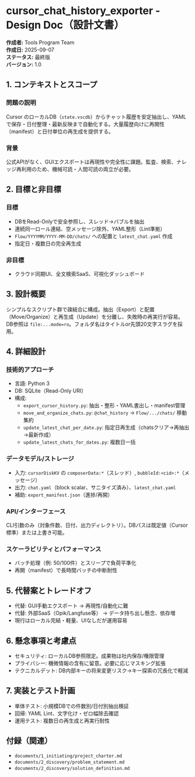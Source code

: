 # cursor_chat_history_exporter - Design Doc（設計文書）

**作成者:** Tools Program Team  
**作成日:** 2025-09-07  
**ステータス:** 最終版  
**バージョン:** 1.0

## 1. コンテキストとスコープ

### 問題の説明
Cursor のローカルDB（`state.vscdb`）からチャット履歴を安定抽出し、YAMLで保存・日付整理・最新反映まで自動化する。大量履歴向けに再開性（manifest）と日付単位の再生成を提供する。

### 背景
公式APIがなく、GUIエクスポートは再現性や完全性に課題。監査、検索、ナレッジ再利用のため、機械可読・人間可読の両立が必要。

## 2. 目標と非目標

### 目標
- DBをRead-Onlyで安全参照し、スレッド→バブルを抽出
- 連続同一ロール連結、空メッセージ除外、YAML整形（Lint準拠）
- `Flow/YYYYMM/YYYY-MM-DD/chats/` への配置と `latest_chat.yaml` 作成
- 指定日・複数日の完全再生成

### 非目標
- クラウド同期UI、全文検索SaaS、可視化ダッシュボード

## 3. 設計概要
シンプルなスクリプト群で疎結合に構成。抽出（Export）と配置（Move/Organize）と再生成（Update）を分離し、失敗時の再実行が容易。DB参照は `file:...mode=ro`。フォルダ名はタイトルor先頭20文字スラグを採用。

## 4. 詳細設計

### 技術的アプローチ
- 言語: Python 3
- DB: SQLite（Read-Only URI）
- 構成:
  - `export_cursor_history.py`: 抽出・整形・YAML書出し・manifest管理
  - `move_and_organize_chats.py`: `@chat_history` → `Flow/.../chats/` 移動集約
  - `update_latest_chat_per_date.py`: 指定日再生成（chatsクリア→再抽出→最新作成）
  - `update_latest_chats_for_dates.py`: 複数日一括

### データモデル/ストレージ
- 入力: `cursorDiskKV` の `composerData:*`（スレッド）, `bubbleId:<cid>:*`（メッセージ）
- 出力: `chat.yaml`（block scalar、サニタイズ済み）、`latest_chat.yaml`
- 補助: `export_manifest.json`（進捗/再開）

### API/インターフェース
CLI引数のみ（対象件数、日付、出力ディレクトリ）。DBパスは既定値（Cursor標準）または上書き可能。

### スケーラビリティとパフォーマンス
- バッチ処理（例: 50/100件）とスリープで負荷平準化
- 再開（manifest）で長時間バッチの中断耐性

## 5. 代替案とトレードオフ
- 代替: GUI手動エクスポート → 再現性/自動化に難
- 代替: 外部SaaS（Opik/Langfuse等） → データ持ち出し懸念、依存増
- 現行はローカル完結・軽量、UIなしだが運用容易

## 6. 懸念事項と考慮点
- セキュリティ: ローカルDB参照限定。成果物は社内保存/権限管理
- プライバシー: 機微情報の含有に留意。必要に応じマスキング拡張
- テクニカルデット: DB内部キーの将来変更リスク→キー探索の冗長化で軽減

## 7. 実装とテスト計画
- 単体テスト: 小規模DBでの件数別/日付別抽出検証
- 回帰: YAML Lint、文字化け・ゼロ幅除去確認
- 運用テスト: 複数日の再生成と再実行耐性

## 付録（関連）
- `documents/1_initiating/project_charter.md`
- `documents/2_discovery/problem_statement.md`
- `documents/2_discovery/solution_definition.md`

